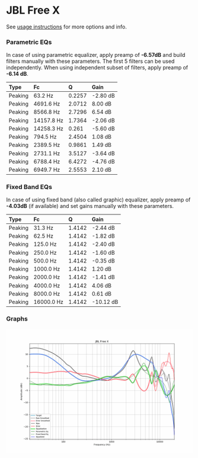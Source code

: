 # JBL Free X
See [usage instructions](https://github.com/jaakkopasanen/AutoEq#usage) for more options and info.

### Parametric EQs
In case of using parametric equalizer, apply preamp of **-6.57dB** and build filters manually
with these parameters. The first 5 filters can be used independently.
When using independent subset of filters, apply preamp of **-6.14 dB**.

| Type    | Fc         |      Q | Gain     |
|:--------|:-----------|:-------|:---------|
| Peaking | 63.2 Hz    | 0.2257 | -2.80 dB |
| Peaking | 4691.6 Hz  | 2.0712 | 8.00 dB  |
| Peaking | 8566.8 Hz  | 2.7296 | 6.54 dB  |
| Peaking | 14157.8 Hz | 1.7364 | -2.06 dB |
| Peaking | 14258.3 Hz | 0.261  | -5.60 dB |
| Peaking | 794.5 Hz   | 2.4504 | 1.08 dB  |
| Peaking | 2389.5 Hz  | 0.9861 | 1.49 dB  |
| Peaking | 2731.1 Hz  | 3.5127 | -3.64 dB |
| Peaking | 6788.4 Hz  | 6.4272 | -4.76 dB |
| Peaking | 6949.7 Hz  | 2.5553 | 2.10 dB  |

### Fixed Band EQs
In case of using fixed band (also called graphic) equalizer, apply preamp of **-4.03dB**
(if available) and set gains manually with these parameters.

| Type    | Fc         |      Q | Gain      |
|:--------|:-----------|:-------|:----------|
| Peaking | 31.3 Hz    | 1.4142 | -2.44 dB  |
| Peaking | 62.5 Hz    | 1.4142 | -1.82 dB  |
| Peaking | 125.0 Hz   | 1.4142 | -2.40 dB  |
| Peaking | 250.0 Hz   | 1.4142 | -1.60 dB  |
| Peaking | 500.0 Hz   | 1.4142 | -0.35 dB  |
| Peaking | 1000.0 Hz  | 1.4142 | 1.20 dB   |
| Peaking | 2000.0 Hz  | 1.4142 | -1.41 dB  |
| Peaking | 4000.0 Hz  | 1.4142 | 4.06 dB   |
| Peaking | 8000.0 Hz  | 1.4142 | 0.61 dB   |
| Peaking | 16000.0 Hz | 1.4142 | -10.12 dB |

### Graphs
![](./JBL%20Free%20X.png)